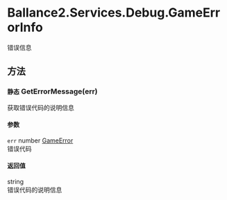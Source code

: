 ﻿# Ballance2.Services.Debug.GameErrorInfo 
错误信息


## 方法



### `静态` GetErrorMessage(err)

获取错误代码的说明信息


#### 参数


`err` number [GameError](./Ballance2.Services.Debug.GameError.md)<br/>错误代码



#### 返回值

string <br/>错误代码的说明信息
